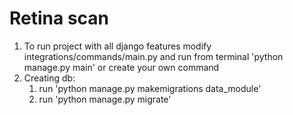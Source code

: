 # Retina scan

1. To run project with all django features modify integrations/commands/main.py and run from terminal 'python manage.py main' or create your own command
2. Creating db:
    1. run 'python manage.py makemigrations data_module'
    2. run 'python manage.py migrate'

